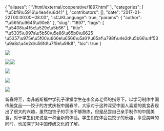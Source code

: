 {
    "aliases": [
        "/html/external/cooperative/1897.html"
    ],
    "categories": [
        "\u5bf9\u5916\u4ea4\u6d41"
    ],
    "contributors": [],
    "date": "2017-01-22T00:00:00+08:00",
    "isCJKLanguage": true,
    "params": {
        "author": "\u56fd\u9645\u90e8"
    },
    "slug": "1897",
    "tags": [
        "\u5408\u4f5c\u529e\u5b66"
    ],
    "title": "\u5305\u997a\u5b50\u5e86\u65b0\u6625 \u5357\u975e\u5f00\u666e\u6566\u5a01\u65af\u798f\u4e2d\u5b66\u4f53\u9a8c\u4e2d\u56fd\u7f8e\u98df",
    "toc": true
}

![](https://cdn.tfls.online/mirror/full/76746ba3e1d63c8bc313ba9a4e59aee440a547b9.jpg)




![](https://cdn.tfls.online/mirror/full/02f7d87a5af7e2ad7ae9baa7dd664ea87561609a.jpg)![](https://cdn.tfls.online/mirror/full/b60bb8df06c8a75034c8ba95f6d2cc6a2d9f27ab.jpg)




![](https://cdn.tfls.online/mirror/full/2537fee527e8aad05bcf1016d8a45a9b86592394.jpg)




![](https://cdn.tfls.online/mirror/full/492d3d778abb63928651f3f7c7fa1dc5fb20c5fc.jpg)




![](https://cdn.tfls.online/mirror/full/11ab1edcd71d5b46a352069b55a4acd0dbb69e5b.jpg)




  





新春将至，南非威斯福中学孔子课堂学生在李金淼老师的指导下，以学习制作中国传统食品——饺子的方式庆祝中国春节，大家对于这种深受中国人喜爱的美食表现出了很大的兴趣，虽然包饺子的手法不够熟练，但是品尝自己亲手制作的中国美食，对于学生们来说是一种全新的体验。学生们在体会包饺子的乐趣，享受美味的同时，也加深了对中国传统文化的了解。 




  



